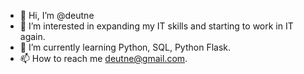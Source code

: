 - 👋 Hi, I’m @deutne
- 👀 I’m interested in expanding my IT skills and starting to work in IT again.
- 🌱 I’m currently learning Python, SQL, Python Flask.
- 📫 How to reach me deutne@gmail.com.

<!---
deutne/deutne is a ✨ special ✨ repository because its `README.md` (this file) appears on your GitHub profile.
You can click the Preview link to take a look at your changes.
--->
